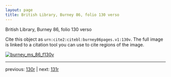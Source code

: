 ```yaml
---
layout: page
title: British Library, Burney 86, folio 130 verso
---
```


British Library, Burney 86, folio 130 verso

Cite this object as `urn:cite2:citebl:burney86pages.v1:130v`.  The full image is linked to a citation tool you can use to cite regions of the image.

[![burney_ms_86_f130v](http://www.homermultitext.org/iipsrv?IIIF=/project/homer/pyramidal/deepzoom/citebl/burney86imgs/v1/burney_ms_86_f130v.tif/full/800,/0/default.jpg)](http://www.homermultitext.org/ict2/?urn=urn:cite2:citebl:burney86imgs.v1:burney_ms_86_f130v) 

---

previous:  [130r](../130r/) | next: [131r](../131r/)